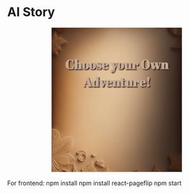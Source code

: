# AI Story
<p align="center">
  <img src="frontend/src/resources/adventure_cover.png" width = "300"/>
</p>

For frontend:
npm install
npm install react-pageflip
npm start
